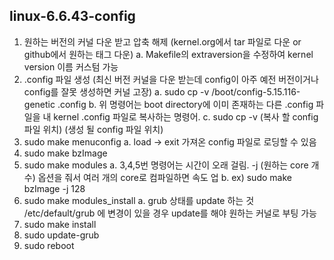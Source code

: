 ## linux-6.6.43-config

1. 원하는 버전의 커널 다운 받고 압축 해제 (kernel.org에서 tar 파일로 다운 or github에서 원하는 태그 다운)
  a. Makefile의 extraversion을 수정하여 kernel version 이름 커스텀 가능
2. .config 파일 생성 (최신 버전 커널을 다운 받는데 config이 아주 예전 버전이거나 config를 잘못 생성하면 커널 고장)
  a. sudo cp -v /boot/config-5.15.116-genetic .config
  b. 위 명령어는 boot directory에 이미 존재하는 다른 .config 파일을 내 kernel .config 파일로 복사하는 명령어.
  c. sudo cp -v (복사 할 config 파일 위치) (생성 될 config 파일 위치)
3. sudo make menuconfig
  a. load -> exit 가져온 config 파일로 로딩할 수 있음
4. sudo make bzImage
5. sudo make modules
   a. 3,4,5번 명령어는 시간이 오래 걸림.  -j (원하는 core 개수) 옵션을 줘서 여러 개의 core로 컴파일하면 속도 업
   b. ex) sudo make bzImage -j 128
7. sudo make modules_install
   a.  grub 상태를 update 하는 것 /etc/default/grub 에 변경이 있을 경우 update를 해야 원하는 커널로 부팅 가능
8. sudo make install
9. sudo update-grub
10. sudo reboot
